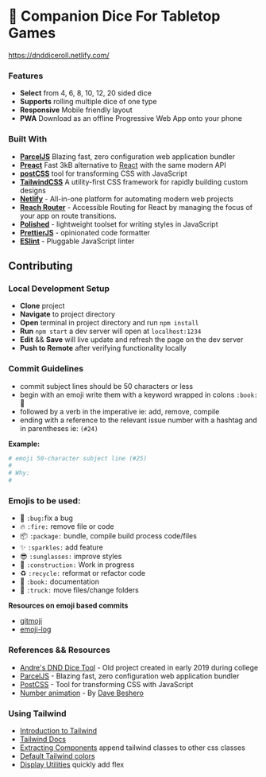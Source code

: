 # :game_die: Companion Dice For Tabletop Games
https://dnddiceroll.netlify.com/
### Features
- **Select** from 4, 6, 8, 10, 12, 20 sided dice
- **Supports** rolling multiple dice of one type
- **Responsive** Mobile friendly layout
- **PWA** Download as an offline Progressive Web App onto your phone 

### Built With
- **[ParcelJS](https://parceljs.org/)** Blazing fast, zero configuration web application bundler  
- **[Preact](https://preactjs.com/)** Fast 3kB alternative to [React](https://reactjs.org/) with the same modern API
- **[postCSS](https://postcss.org/)** tool for transforming CSS with JavaScript
- **[TailwindCSS](https://tailwindcss.com/)** A utility-first CSS framework for rapidly building custom designs
- **[Netlify](https://www.netlify.com/)** - All-in-one platform for automating modern web projects
- **[Reach Router](https://reach.tech/router)** - Accessible Routing for React by managing the focus of your app on route transitions.
- **[Polished](https://polished.js.org/)** - lightweight toolset for writing styles in JavaScript
- **[PrettierJS](https://prettier.io/)** - opinionated code formatter
- **[ESlint](https://eslint.org)** - Pluggable JavaScript linter

## Contributing

### Local Development Setup

- **Clone** project
- **Navigate** to project directory
- **Open** terminal in project directory and run `npm install`
- **Run** `npm start` a dev server will open at `localhost:1234`
- **Edit** && **Save** will live update and refresh the page on the dev server
- **Push to Remote** after verifying functionality locally



### Commit Guidelines
- commit subject lines should be 50 characters or less
- begin with an emoji write them with a keyword wrapped in colons `:book:` :book:
- followed by a verb in the imperative ie: add, remove, compile
- ending with a reference to the relevant issue number with a hashtag and in parentheses ie: `(#24)`

__Example:__
```sh
# emoji 50-character subject line (#25)
#
# Why:
# 
```

### Emojis to be used:
- :bug: `:bug:`fix a bug
- :fire: `:fire:` remove file or code
- :package: `:package:` bundle, compile build process code/files
- :sparkles: `:sparkles:` add feature
- :sunglasses: `:sunglasses:` improve styles
- :construction: `:construction:` Work in progress
- :recycle: `:recycle:` reformat or refactor code
- :book: `:book:` documentation
- :truck: `:truck:` move files/change folders

**Resources on emoji based commits**
- [gitmoji](https://gitmoji.carloscuesta.me/)
- [emoji-log](https://opensource.com/article/19/2/emoji-log-git-commit-messages)


### References && Resources

- [Andre's DND Dice Tool](https://codepen.io/cosmicdivision/pen/xxbPqbb) - Old project created in early 2019 during college
- [ParcelJS](https://en.parceljs.org/) - Blazing fast, zero configuration web application bundler
- [PostCSS](https://postcss.org/) - Tool for transforming CSS with JavaScript
- [Number animation](https://codepen.io/hankthewhale/pen/NwKvLy) - By [Dave Beshero](https://codepen.io/hankthewhale)


### Using Tailwind
- [Introduction to Tailwind](https://tailwindcss.com/docs/utility-first) 
- [Tailwind Docs](https://tailwindcss.com/docs/installation/) 
- [Extracting Components](https://tailwindcss.com/docs/extracting-components) append tailwind classes to other css classes
- [Default Tailwind colors](https://tailwindcss.com/docs/customizing-colors/#default-color-palette)
- [Display Utilities](https://tailwindcss.com/docs/display) quickly add flex

